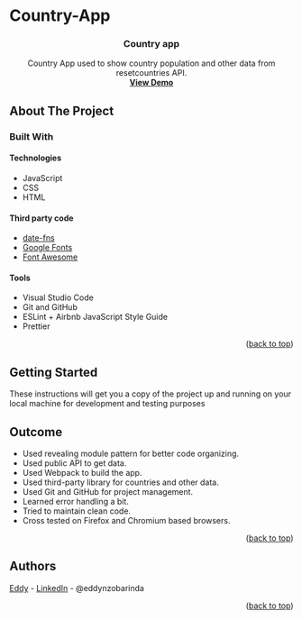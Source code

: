 # Country-App


<div id="top"></div>


<h3 align="center">Country app</h3>

  <p align="center">
    Country App used to show country population and other data from resetcountries API.
    <br />
    <a href="https://eddy-dashner.github.io/Country-App/"><strong>View Demo</strong></a>
  </p>
</div>



<!-- ABOUT THE PROJECT -->
## About The Project



### Built With

#### Technologies

* JavaScript
* CSS
* HTML

#### Third party code

* [date-fns](https://date-fns.org/)
* [Google Fonts](https://fonts.google.com/)
* [Font Awesome](https://fontawesome.com/)

#### Tools

* Visual Studio Code
* Git and GitHub
* ESLint + Airbnb JavaScript Style Guide
* Prettier

<p align="right">(<a href="#top">back to top</a>)</p>



<!-- GETTING STARTED -->
## Getting Started

These instructions will get you a copy of the project up and running on your local machine for development and testing purposes

<!-- OUTCOME -->
## Outcome

* Used revealing module pattern for better code organizing.
* Used public API to get data.
* Used Webpack to build the app.
* Used third-party library for countries and other data.
* Used Git and GitHub for project management.
* Learned error handling a bit.
* Tried to maintain clean code.
* Cross tested on Firefox and Chromium based browsers.

<p align="right">(<a href="#top">back to top</a>)</p>



<!-- AUTHORS -->
## Authors

[Eddy](https://github.com/Eddy-dashner) - [LinkedIn]() - @eddynzobarinda

<p align="right">(<a href="#top">back to top</a>)</p>




